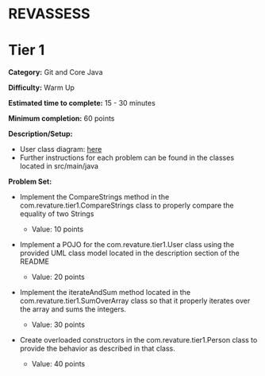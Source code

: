 # REVASSESS
# Tier 1

**Category:** Git and Core Java

**Difficulty:** Warm Up

**Estimated time to complete:** 15 - 30 minutes

**Minimum completion:** 60 points

**Description/Setup:**
  - User class diagram: [here](https://revature-note-assets.s3.amazonaws.com/quizzard-class-diagram-tier-1.png)
  - Further instructions for each problem can be found in the classes located in src/main/java

**Problem Set:**
  - Implement the CompareStrings method in the com.revature.tier1.CompareStrings class to properly compare the equality of two Strings
    - Value: 10 points


  - Implement a POJO for the com.revature.tier1.User class using the provided UML class model located in the description section of the README
    - Value: 20 points


  - Implement the iterateAndSum method located in the com.revature.tier1.SumOverArray class so that it properly iterates over the array and sums the integers.
    - Value: 30 points
	

  - Create overloaded constructors in the com.revature.tier1.Person class to provide the behavior as described in that class.
    - Value: 40 points

